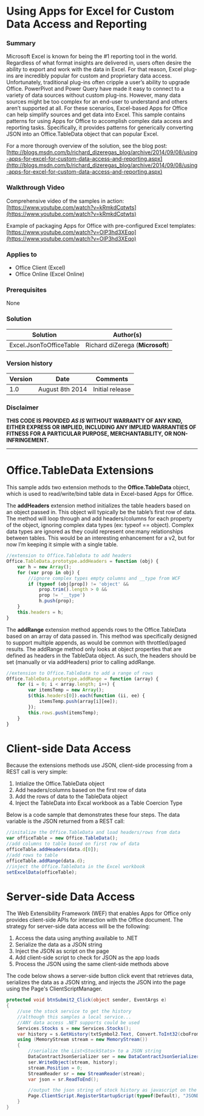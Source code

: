 # Using Apps for Excel for Custom Data Access and Reporting #

### Summary ###
Microsoft Excel is known for being the #1 reporting tool in the world. Regardless of what format insights are delivered in, users often desire the ability to export and work with the data in Excel. For that reason, Excel plug-ins are incredibly popular for custom and proprietary data access. Unfortunately, traditional plug-ins often cripple a user’s ability to upgrade Office. PowerPivot and Power Query have made it easy to connect to a variety of data sources without custom plug-ins. However, many data sources might be too complex for an end-user to understand and others aren’t supported at all. For these scenarios,  Excel-based Apps for Office can help simplify sources and get data into Excel. This sample contains patterns for using Apps for Office to accomplish complex data access and reporting tasks. Specifically, it provides patterns for generically converting JSON into an Office.TableData object that can popular Excel.

For a more thorough overview of the solution, see the blog post: [http://blogs.msdn.com/b/richard_dizeregas_blog/archive/2014/09/08/using-apps-for-excel-for-custom-data-access-and-reporting.aspx](http://blogs.msdn.com/b/richard_dizeregas_blog/archive/2014/09/08/using-apps-for-excel-for-custom-data-access-and-reporting.aspx)

### Walkthrough Video ###

Comprehensive video of the samples in action:
[https://www.youtube.com/watch?v=kRmkdCqtwts](https://www.youtube.com/watch?v=kRmkdCqtwts)

Example of packaging Apps for Office with pre-configured Excel templates:
[https://www.youtube.com/watch?v=OlP3hd3XEqo](https://www.youtube.com/watch?v=OlP3hd3XEqo)

### Applies to ###
-  Office Client (Excel)
-  Office Online (Excel Online)

### Prerequisites ###
None

### Solution ###
Solution | Author(s)
---------|----------
Excel.JsonToOfficeTable | Richard diZerega (**Microsoft**)

### Version history ###
Version  | Date | Comments
---------| -----| --------
1.0  | August 8th 2014 | Initial release

### Disclaimer ###
**THIS CODE IS PROVIDED *AS IS* WITHOUT WARRANTY OF ANY KIND, EITHER EXPRESS OR IMPLIED, INCLUDING ANY IMPLIED WARRANTIES OF FITNESS FOR A PARTICULAR PURPOSE, MERCHANTABILITY, OR NON-INFRINGEMENT.**


----------

# Office.TableData Extensions #
This sample adds two extension methods to the **Office.TableData** object, which is used to read/write/bind table data in Excel-based Apps for Office.

The **addHeaders** extension method initializes the table headers based on an object passed in. This object will typically be the table’s first row of data. The method will loop through and add headers/columns for each property of the object, ignoring complex data types (ex: typeof == object). Complex data types are ignored as they could represent one:many relationships between tables. This would be an interesting enhancement for a v2, but for now I’m keeping it simple with a single table.

```JavaScript
//extension to Office.TableData to add headers
Office.TableData.prototype.addHeaders = function (obj) {
    var h = new Array();
    for (var prop in obj) {
        //ignore complex types empty columns and __type from WCF
        if (typeof (obj[prop]) != 'object' &&
            prop.trim().length > 0 &&
            prop != '__type')
            h.push(prop);
    }
    this.headers = h;
}
```

The **addRange** extension method appends rows to the Office.TableData based on an array of data passed in. This method was specifically designed to support multiple appends, as would be common with throttled/paged results. The addRange method only looks at object properties that are defined as headers in the TableData object. As such, the headers should be set (manually or via addHeaders) prior to calling addRange.

```JavaScript
//extension to Office.TableData to add a range of rows
Office.TableData.prototype.addRange = function (array) {
    for (i = 0; i < array.length; i++) {
        var itemsTemp = new Array();
        $(this.headers[0]).each(function (ii, ee) {
            itemsTemp.push(array[i][ee]);
        });
        this.rows.push(itemsTemp);
    }
}
```

# Client-side Data Access #
Because the extensions methods use JSON, client-side processing from a REST call is very simple:

1. Intialize the Office.TableData object
2. Add headers/columns based on the first row of data
3. Add the rows of data to the TableData object
4. Inject the TableData into Excal workbook as a Table Coercion Type

Below is a code sample that demonstrates these four steps. The data variable is the JSON returned from a REST call:

```JavaScript
//initalize the Office.TableData and load headers/rows from data
var officeTable = new Office.TableData();
//add columns to table based on first row of data
officeTable.addHeaders(data.d[0]);
//add rows to table
officeTable.addRange(data.d);
//inject the Office.TableData in the Excel workbook
setExcelData(officeTable);
```

# Server-side Data Access #
The Web Extensibility Framework (WEF) that enables Apps for Office only provides client-side APIs for interaction with the Office document. The strategy for server-side data access will be the following:

1. Access the data using anything available to .NET
2. Serialize the data as a JSON string
3. Inject the JSON as script on the page
4. Add client-side script to check for JSON as the app loads
5. Process the JSON using the same client-side methods above

The code below shows a server-side button click event that retrieves data, serializes the data as a JSON string, and injects the JSON into the page using the Page's  ClientScriptManager.

```C#
protected void btnSubmit2_Click(object sender, EventArgs e)
{
    //use the stock service to get the history
    //although this samples a local service...
    //ANY data access .NET supports could be used
    Services.Stocks s = new Services.Stocks();
    var history = s.GetHistory(txtSymbol2.Text, Convert.ToInt32(cboFromYear2.SelectedValue));
    using (MemoryStream stream = new MemoryStream())
    {
        //serialize the List<StockStats> to a JSON string
        DataContractJsonSerializer ser = new DataContractJsonSerializer(typeof(List<Services.StockStat>));
        ser.WriteObject(stream, history);
        stream.Position = 0;
        StreamReader sr = new StreamReader(stream);
        var json = sr.ReadToEnd();

        //output the json string of stock history as javascript on the page so script can read and process it
        Page.ClientScript.RegisterStartupScript(typeof(Default), "JSONData", String.Format("var jsonData = {0};", json), true);
    }
}
```
